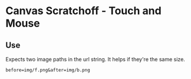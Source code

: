 # Canvas Scratchoff - Touch and Mouse

## Use 
Expects two image paths in the url string. It helps if they're the same size. 

    before=img/f.png&after=img/b.png
